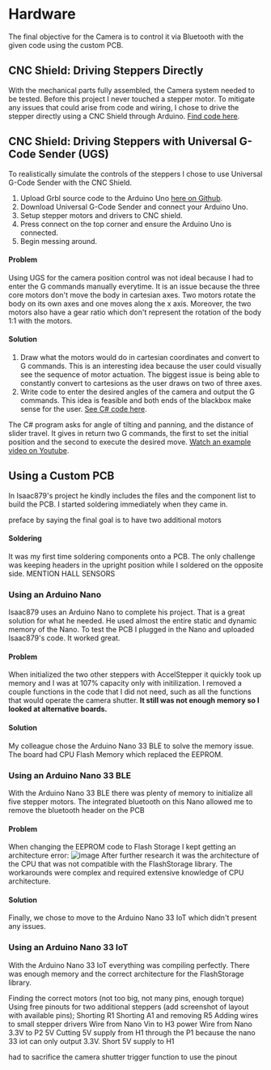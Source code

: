 # Hardware

The final objective for the Camera is to control it via Bluetooth with the given code using the custom PCB.


## CNC Shield: Driving Steppers Directly

With the mechanical parts fully assembled, the Camera system needed to be tested. Before this project I never touched a stepper motor. To mitigate any issues that could arise from code and wiring, I chose to drive the stepper directly using a CNC Shield through Arduino. [Find code here](CNC_Shield_Direct_Drive.ino).

## CNC Shield: Driving Steppers with Universal G-Code Sender (UGS)
To realistically simulate the controls of the steppers I chose to use Universal G-Code Sender with the CNC Shield. 
1. Upload Grbl source code to the Arduino Uno [here on Github](https://github.com/grbl/grbl/blob/master/grbl/examples/grblUpload/grblUpload.ino).
2. Download Universal G-Code Sender and connect your Arduino Uno.
3. Setup stepper motors and drivers to CNC shield.
4. Press connect on the top corner and ensure the Arduino Uno is connected.
5. Begin messing around.
 
#### Problem 
Using UGS for the camera position control was not ideal because I had to enter the G commands manually everytime. It is an issue because the three core motors don't move the body in cartesian axes. Two motors rotate the body on its own axes and one moves along the x axis. Moreover, the two motors also have a gear ratio which don't represent the rotation of the body 1:1 with the motors. 

#### Solution
1. Draw what the motors would do in cartesian coordinates and convert to G commands.
	This is an interesting idea because the user could visually see the sequence of motor actuation. The biggest issue is being able to constantly convert to cartesions as the user draws on two of three axes. 
2. Write code to enter the desired angles of the camera and output the G commands.
	This idea is feasible and both ends of the blackbox make sense for the user. [See C# code here](GCode_Maker.cs).

The C# program asks for angle of tilting and panning, and the distance of slider travel. It gives in return two G commands, the first to set the initial position and the second to execute the desired move.
[Watch an example video on Youtube](https://youtu.be/lNg3zl9IBe4).

## Using a Custom PCB
In Isaac879's project he kindly includes the files and the component list to build the PCB. I started soldering immediately when they came in.


preface by saying the final goal is to have two additional motors

#### Soldering
It was my first time soldering components onto a PCB. The only challenge was keeping headers in the upright position while I soldered on the opposite side.
MENTION HALL SENSORS

### Using an Arduino Nano 
Isaac879 uses an Arduino Nano to complete his project. That is a great solution for what he needed. He used almost the entire static and dynamic memory of the Nano. 
To test the PCB I plugged in the Nano and uploaded Isaac879's code. It worked great.
#### Problem
When initialized the two other steppers with AccelStepper it quickly took up memory and I was at 107% capacity only with initilization. I removed a couple functions in the code that I did not need, such as all the functions that would operate the camera shutter. **It still was not enough memory so I looked at alternative boards.**

#### Solution
My colleague chose the Arduino Nano 33 BLE to solve the memory issue. The board had CPU Flash Memory which replaced the EEPROM.

### Using an Arduino Nano 33 BLE
With the Arduino Nano 33 BLE there was plenty of memory to initialize all five stepper motors. The integrated bluetooth on this Nano allowed me to remove the bluetooth header on the PCB
#### Problem
When changing the EEPROM code to Flash Storage I kept getting an architecture error:
![image](https://user-images.githubusercontent.com/59852573/110384195-4edd3100-802b-11eb-953d-3ee4fa40a7a4.png)
After further research it was the architecture of the CPU that was not compatible with the FlashStorage library. The workarounds were complex and required extensive knowledge of CPU architecture.
#### Solution
Finally, we chose to move to the Arduino Nano 33 IoT which didn't present any issues.

### Using an Arduino Nano 33 IoT
With the Arduino Nano 33 IoT everything was compiling perfectly. There was enough memory and the correct architecture for the FlashStorage library.


Finding the correct motors (not too big, not many pins, enough torque)
Using free pinouts for two additional steppers (add screenshot of layout with available pins);
Shorting R1
Shorting A1 and removing R5
Adding wires to small stepper drivers
Wire from Nano Vin to H3 power
Wire from Nano 3.3V to P2 5V
Cutting 5V supply from H1 through the P1 because the nano 33 iot can only output 3.3V. Short 5V supply  to H1

had to sacrifice the camera shutter trigger function to use the pinout
